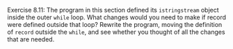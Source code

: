Exercise 8.11: The program in this section defined its `istringstream`
object inside the outer `while` loop. What changes would you need to make if
record were defined outside that loop? Rewrite the program, moving the
definition of `record` outside the `while`, and see whether you thought of all
the changes that are needed.